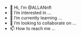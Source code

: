 - 👋 Hi, I’m @ALLANnft
- 👀 I’m interested in ...
- 🌱 I’m currently learning ...
- 💞️ I’m looking to collaborate on ...
- 📫 How to reach me ...

<!---
ALLANnft/ALLANnft is a ✨ special ✨ repository because its `README.md` (this file) appears on your GitHub profile.
You can click the Preview link to take a look at your changes.
--->
